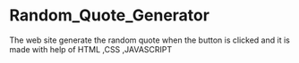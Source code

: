 # Random_Quote_Generator
The web site generate the random quote when the button is clicked and it is made with help of HTML ,CSS ,JAVASCRIPT

